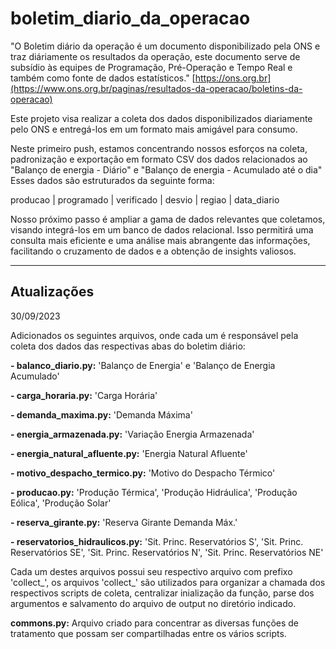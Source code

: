 # boletim_diario_da_operacao

"O Boletim diário da operação é um documento disponibilizado pela ONS e traz diáriamente os resultados da operação, este documento serve de subsídio às equipes de Programação, Pré-Operação e Tempo Real e também como fonte de dados estatísticos." [https://ons.org.br](https://www.ons.org.br/paginas/resultados-da-operacao/boletins-da-operacao)

Este projeto visa realizar a coleta dos dados disponibilizados diariamente pelo ONS e entregá-los em um formato mais amigável para consumo.


Neste primeiro push, estamos concentrando nossos esforços na coleta, padronização e exportação em formato CSV dos dados relacionados ao "Balanço de energia - Diário" e "Balanço de energia - Acumulado até o dia" Esses dados são estruturados da seguinte forma:

producao | programado | verificado | desvio | regiao | data_diario


Nosso próximo passo é ampliar a gama de dados relevantes que coletamos, visando integrá-los em um banco de dados relacional. Isso permitirá uma consulta mais eficiente e uma análise mais abrangente das informações, facilitando o cruzamento de dados e a obtenção de insights valiosos.

---

## Atualizações

30/09/2023

Adicionados os seguintes arquivos, onde cada um é responsável pela coleta dos dados das respectivas abas do boletim diário:

**- balanco_diario.py:** 'Balanço de Energia' e 'Balanço de Energia Acumulado'

**- carga_horaria.py:**  'Carga Horária'

**- demanda_maxima.py:** 'Demanda Máxima'

**- energia_armazenada.py:** 'Variação Energia Armazenada'

**- energia_natural_afluente.py:** 'Energia Natural Afluente'

**- motivo_despacho_termico.py:** 'Motivo do Despacho Térmico'

**- producao.py:** 'Produção Térmica', 'Produção Hidráulica', 'Produção Eólica', 'Produção Solar'

**- reserva_girante.py:** 'Reserva Girante Demanda Máx.'

**- reservatorios_hidraulicos.py:** 'Sit. Princ. Reservatórios S', 'Sit. Princ. Reservatórios SE', 'Sit. Princ. Reservatórios N', 'Sit. Princ. Reservatórios NE'


Cada um destes arquivos possui seu respectivo arquivo com prefixo 'collect_', os arquivos 'collect_' são utilizados para organizar a chamada dos respectivos scripts de coleta, centralizar inialização da função, parse dos argumentos e salvamento do arquivo de output no diretório indicado.


**commons.py:** Arquivo criado para concentrar as diversas funções de tratamento que possam ser compartilhadas entre os vários scripts.


 